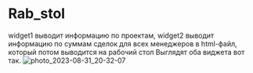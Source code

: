 # Rab_stol
widget1 выводит информацию по проектам, widget2 выводит информацию по суммам сделок для всех менеджеров в html-файл, который потом выводится на рабочий стол
Выглядят оба виджета вот так. 
![photo_2023-08-31_20-32-07](https://github.com/ScaRS32/Rab_stol/assets/115459710/653e2eee-bfc2-40de-a940-75723c0ef773)
